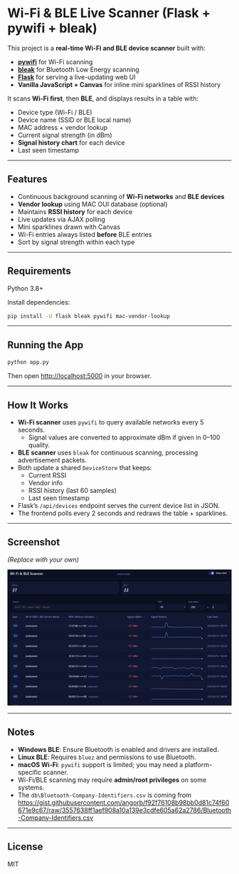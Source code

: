 # Wi-Fi & BLE Live Scanner (Flask + pywifi + bleak)

This project is a **real-time Wi-Fi and BLE device scanner** built with:

- **[pywifi](https://github.com/awkman/pywifi)** for Wi-Fi scanning  
- **[bleak](https://github.com/hbldh/bleak)** for Bluetooth Low Energy scanning  
- **[Flask](https://flask.palletsprojects.com/)** for serving a live-updating web UI  
- **Vanilla JavaScript + Canvas** for inline mini sparklines of RSSI history  

It scans **Wi-Fi first**, then **BLE**, and displays results in a table with:

- Device type (Wi-Fi / BLE)  
- Device name (SSID or BLE local name)  
- MAC address + vendor lookup  
- Current signal strength (in dBm)  
- **Signal history chart** for each device  
- Last seen timestamp  

---

## Features

- Continuous background scanning of **Wi-Fi networks** and **BLE devices**
- **Vendor lookup** using MAC OUI database (optional)
- Maintains **RSSI history** for each device
- Live updates via AJAX polling
- Mini sparklines drawn with Canvas
- Wi-Fi entries always listed **before** BLE entries
- Sort by signal strength within each type

---

## Requirements

Python 3.8+

Install dependencies:

```bash
pip install -U flask bleak pywifi mac-vendor-lookup
```

---

## Running the App

```bash
python app.py
```

Then open [http://localhost:5000](http://localhost:5000) in your browser.

---

## How It Works

- **Wi-Fi scanner** uses `pywifi` to query available networks every 5 seconds.
  - Signal values are converted to approximate dBm if given in 0–100 quality.
- **BLE scanner** uses `bleak` for continuous scanning, processing advertisement packets.
- Both update a shared `DeviceStore` that keeps:
  - Current RSSI
  - Vendor info
  - RSSI history (last 60 samples)
  - Last seen timestamp
- Flask’s `/api/devices` endpoint serves the current device list in JSON.
- The frontend polls every 2 seconds and redraws the table + sparklines.

---

## Screenshot

*(Replace with your own)*

![screenshot](docs/screenshot.png)

---

## Notes

- **Windows BLE**: Ensure Bluetooth is enabled and drivers are installed.
- **Linux BLE**: Requires `bluez` and permissions to use Bluetooth.
- **macOS Wi-Fi**: `pywifi` support is limited; you may need a platform-specific scanner.
- Wi-Fi/BLE scanning may require **admin/root privileges** on some systems.
- The `db\Bluetooth-Company-Identifiers.csv` is coming from https://gist.githubusercontent.com/angorb/f92f76108b98bb0d81c74f60671e9c67/raw/3557638ff1aef908a10a139e3cdfe605a62a2786/Bluetooth-Company-Identifiers.csv
---

## License

MIT
